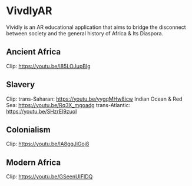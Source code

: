 # VivdlyAR
Vividly is an AR educational application that aims to bridge the disconnect between society and the general history of Africa & Its Diaspora.


## Ancient Africa

Clip: https://youtu.be/i85LOJupBIg 


## Slavery
Clip:
trans-Saharan: https://youtu.be/yygqMHw8icw 
Indian Ocean & Red Sea: https://youtu.be/Rq3X_mgoadg 
trans-Atlantic: https://youtu.be/SHzrEl9zuoI  

## Colonialism 

Clip:  https://youtu.be/lA8gqJiGoj8 

## Modern Africa 
Clip:  https://youtu.be/GSeenUIFlDQ 

